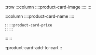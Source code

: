 ::row
  :::column
    ::::product-card-image
    ::::
  :::

  :::column
    ::::product-card-name
    ::::
  
    ::::product-card-price
    ::::
  :::
::

::product-card-add-to-cart
::
